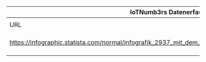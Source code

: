 |IoTNumb3rs Datenerfassung|||||||||||
| ---- | ---- | ---- | ---- | ---- | ---- | ---- | ---- | ---- | ---- | ---- |
||||||||||||
|URL|home_url|filename|device_class|device_count|market_class|market_volume|prognosis_year|publication_year|authorship_class|Dropbox folder|
|https://infographic.statista.com/normal/infografik_2937_mit_dem_Internet_of_Things_verbundenen_Geraete_n.jpg|https://de.statista.com/infografik/2937/mit-dem-internet-of-things-verbundenen-geraete/|file3_infografik_2937_mit_dem_Internet_of_Things_verbundenen_Geraete_n.jpg|generic IoT|23000000000|||2020|2014|Blogger|MariaMarg/20190113-1500|
